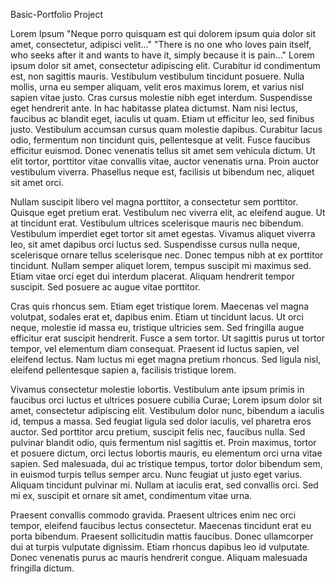 Basic-Portfolio Project

Lorem Ipsum
"Neque porro quisquam est qui dolorem ipsum quia dolor sit amet, consectetur, adipisci velit..."
"There is no one who loves pain itself, who seeks after it and wants to have it, simply because it is pain..."
Lorem ipsum dolor sit amet, consectetur adipiscing elit. Curabitur id condimentum est, non sagittis mauris. Vestibulum vestibulum tincidunt posuere. Nulla mollis, urna eu semper aliquam, velit eros maximus lorem, et varius nisl sapien vitae justo. Cras cursus molestie nibh eget interdum. Suspendisse eget hendrerit ante. In hac habitasse platea dictumst. Nam nisi lectus, faucibus ac blandit eget, iaculis ut quam. Etiam ut efficitur leo, sed finibus justo. Vestibulum accumsan cursus quam molestie dapibus. Curabitur lacus odio, fermentum non tincidunt quis, pellentesque at velit. Fusce faucibus efficitur euismod. Donec venenatis tellus sit amet sem vehicula dictum. Ut elit tortor, porttitor vitae convallis vitae, auctor venenatis urna. Proin auctor vestibulum viverra. Phasellus neque est, facilisis ut bibendum nec, aliquet sit amet orci.

Nullam suscipit libero vel magna porttitor, a consectetur sem porttitor. Quisque eget pretium erat. Vestibulum nec viverra elit, ac eleifend augue. Ut at tincidunt erat. Vestibulum ultrices scelerisque mauris nec bibendum. Vestibulum imperdiet eget tortor sit amet egestas. Vivamus aliquet viverra leo, sit amet dapibus orci luctus sed. Suspendisse cursus nulla neque, scelerisque ornare tellus scelerisque nec. Donec tempus nibh at ex porttitor tincidunt. Nullam semper aliquet lorem, tempus suscipit mi maximus sed. Etiam vitae orci eget dui interdum placerat. Aliquam hendrerit tempor suscipit. Sed posuere ac augue vitae porttitor.

Cras quis rhoncus sem. Etiam eget tristique lorem. Maecenas vel magna volutpat, sodales erat et, dapibus enim. Etiam ut tincidunt lacus. Ut orci neque, molestie id massa eu, tristique ultricies sem. Sed fringilla augue efficitur erat suscipit hendrerit. Fusce a sem tortor. Ut sagittis purus ut tortor tempor, vel elementum diam consequat. Praesent id luctus sapien, vel eleifend lectus. Nam luctus mi eget magna pretium rhoncus. Sed ligula nisl, eleifend pellentesque sapien a, facilisis tristique lorem.

Vivamus consectetur molestie lobortis. Vestibulum ante ipsum primis in faucibus orci luctus et ultrices posuere cubilia Curae; Lorem ipsum dolor sit amet, consectetur adipiscing elit. Vestibulum dolor nunc, bibendum a iaculis id, tempus a massa. Sed feugiat ligula sed dolor iaculis, vel pharetra eros auctor. Sed porttitor arcu pretium, suscipit felis nec, faucibus nulla. Sed pulvinar blandit odio, quis fermentum nisl sagittis et. Proin maximus, tortor et posuere dictum, orci lectus lobortis mauris, eu elementum orci urna vitae sapien. Sed malesuada, dui ac tristique tempus, tortor dolor bibendum sem, in euismod turpis tellus semper arcu. Nunc feugiat ut justo eget varius. Aliquam tincidunt pulvinar mi. Nullam at iaculis erat, sed convallis orci. Sed mi ex, suscipit et ornare sit amet, condimentum vitae urna.

Praesent convallis commodo gravida. Praesent ultrices enim nec orci tempor, eleifend faucibus lectus consectetur. Maecenas tincidunt erat eu porta bibendum. Praesent sollicitudin mattis faucibus. Donec ullamcorper dui at turpis vulputate dignissim. Etiam rhoncus dapibus leo id vulputate. Donec venenatis purus ac mauris hendrerit congue. Aliquam malesuada fringilla dictum.

